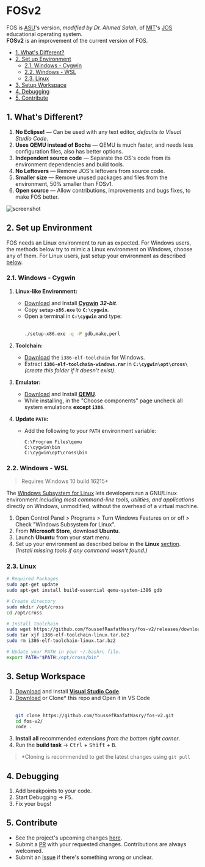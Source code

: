# FOSv2

FOS is [ASU][asu]'s version, _modified by Dr. Ahmed Salah_, of [MIT][mit]'s [JOS][jos] educational operating system.  
**FOSv2** is an improvement of the current version of FOS.

[asu]: http://cis.asu.edu.eg/
[mit]: http://www.mit.edu/
[jos]: https://pdos.csail.mit.edu/6.828/2018/overview.html

<!-- TOC depthFrom:2 -->

- [1. What's Different?](#1-whats-different)
- [2. Set up Environment](#2-set-up-environment)
    - [2.1. Windows - Cygwin](#21-windows---cygwin)
    - [2.2. Windows - WSL](#22-windows---wsl)
    - [2.3. Linux](#23-linux)
- [3. Setup Workspace](#3-setup-workspace)
- [4. Debugging](#4-debugging)
- [5. Contribute](#5-contribute)

<!-- /TOC -->

## 1. What's Different?

1. **No Eclipse!** — Can be used with any text editor, _defaults to Visual Studio Code_.
1. **Uses QEMU instead of Bochs** — QEMU is much faster, and needs less configuration files, also has better options.
1. **Independent source code** — Separate the OS's code from its environment dependencies and build tools.
1. **No Leftovers** — Remove JOS's leftovers from source code.
1. **Smaller size** — Remove unused packages and files from the environment, 50% smaller than FOSv1.
1. **Open source** — Allow contributions, improvements and bugs fixes, to make FOS better.

![screenshot](https://user-images.githubusercontent.com/41103290/75132023-0e3f9d80-56de-11ea-9daf-e578bdcdd750.png)

## 2. Set up Environment

FOS needs an Linux environment to run as expected. For Windows users, the methods below try to mimic a Linux environment on Windows, choose any of them. For Linux users, just setup your environment as described [below](#23-linux).

### 2.1. Windows - Cygwin

1. **Linux-like Environment:**

   - [Download][dl-cygwin-32] and Install [**Cygwin**][cygwin] **_32-bit_**.
   - Copy **`setup-x86.exe`** to **`C:\cygwin`**.
   - Open a terminal in **`C:\cygwin`** and type:  
     <br />
     ```cmd
     ./setup-x86.exe -q -P gdb,make,perl
     ```

1. **Toolchain:**

   - [Download][dl-toolchain] the `i386-elf-toolchain` for Windows.
   - Extract **`i386-elf-toolchain-windows.rar`** in **`C:\cygwin\opt\cross\`** _(create this folder if it doesn't exist)_.

1. **Emulator:**

   - [Download][dl-qemu] and Install [**QEMU**][qemu].
   - While installing, in the "Choose components" page uncheck all system emulations **except `i386`**.

1. **Update `PATH`:**

   - Add the following to your `PATH` environment variable:

     ```path
     C:\Program Files\qemu
     C:\cygwin\bin
     C:\cygwin\opt\cross\bin
     ```

[cygwin]: https://cygwin.com/
[dl-cygwin-32]: https://cygwin.com/install.html
[dl-toolchain]: https://github.com/YoussefRaafatNasry/fos-v2/releases/tag/toolchain
[qemu]: https://www.qemu.org/
[dl-qemu]: https://qemu.weilnetz.de/w64/2020/

### 2.2. Windows - WSL

> Requires Windows 10 build 16215+

The [Windows Subsystem for Linux][wsl] lets developers run a GNU/Linux environment _including most command-line tools, utilities, and applications_ directly on Windows, unmodified, without the overhead of a virtual machine.

1. Open Control Panel > Programs > Turn Windows Features on or off > Check "Windows Subsystem for Linux".
1. From **Microsoft Store**, download **Ubuntu**.
1. Launch **Ubuntu** from your start menu.
1. Set up your environment as described below in the **Linux** [section](#23-linux). _(Install missing tools if any command wasn't found.)_

[wsl]: https://docs.microsoft.com/en-us/windows/wsl/about

### 2.3. Linux

```bash
# Required Packages
sudo apt-get update
sudo apt-get install build-essential qemu-system-i386 gdb

# Create directory
sudo mkdir /opt/cross
cd /opt/cross

# Install Toolchain
sudo wget https://github.com/YoussefRaafatNasry/fos-v2/releases/download/toolchain/i386-elf-toolchain-linux.tar.bz2
sudo tar xjf i386-elf-toolchain-linux.tar.bz2
sudo rm i386-elf-toolchain-linux.tar.bz2

# Update your PATH in your ~/.bashrc file.
export PATH="$PATH:/opt/cross/bin"
```

## 3. Setup Workspace

1. [Download][dl-vscode] and Install [**Visual Studio Code**][vscode].
1. [Download][dl-repo] or Clone\* this repo and Open it in VS Code  
   <br/>
   ```bash
   git clone https://github.com/YoussefRaafatNasry/fos-v2.git
   cd fos-v2/
   code .
   ```
1. **Install all** recommended extensions _from the bottom right corner_.
1. Run the **build task** → <kbd>Ctrl</kbd> + <kbd>Shift</kbd> + <kbd>B</kbd>.

[vscode]: https://code.visualstudio.com/
[dl-vscode]: https://code.visualstudio.com/
[dl-repo]: https://github.com/YoussefRaafatNasry/fos-v2/archive/master.zip

> \*Cloning is recommended to get the latest changes using `git pull`

## 4. Debugging

1. Add breakpoints to your code.
1. Start Debugging → <kbd>F5</kbd>.
1. Fix your bugs!

## 5. Contribute

- See the project's upcoming changes [here][project].
- Submit a [PR][compare] with your requested changes. Contributions are always welcomed.
- Submit an [Issue][new-issue] if there's something wrong or unclear.

[project]: https://github.com/YoussefRaafatNasry/fos-v2/projects/1/
[compare]: https://github.com/YoussefRaafatNasry/fos-v2/compare/
[new-issue]: https://github.com/YoussefRaafatNasry/fos-v2/issues/new/
